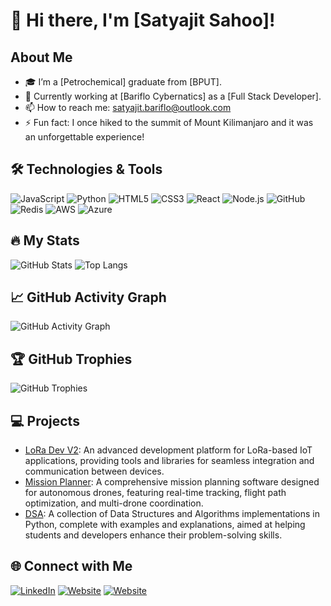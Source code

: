 # 👋 Hi there, I'm [Satyajit Sahoo]!

## About Me
- 🎓 I’m a [Petrochemical] graduate from [BPUT].
- 💼 Currently working at [Bariflo Cybernatics] as a [Full Stack Developer].
- 📫 How to reach me: [satyajit.bariflo@outlook.com](mailto:satyajit.bariflo@outlook.com)
- ⚡ Fun fact: I once hiked to the summit of Mount Kilimanjaro and it was an unforgettable experience!

## 🛠️ Technologies & Tools

![JavaScript](https://img.shields.io/badge/JavaScript-FFCA28?style=for-the-badge&logo=javascript&logoColor=black)
![Python](https://img.shields.io/badge/Python-3776AB?style=for-the-badge&logo=python&logoColor=white)
![HTML5](https://img.shields.io/badge/HTML5-E34F26?style=for-the-badge&logo=html5&logoColor=white)
![CSS3](https://img.shields.io/badge/CSS3-1572B6?style=for-the-badge&logo=css3&logoColor=white)
![React](https://img.shields.io/badge/React-61DAFB?style=for-the-badge&logo=react&logoColor=black)
![Node.js](https://img.shields.io/badge/Node.js-339933?style=for-the-badge&logo=nodedotjs&logoColor=white)
![GitHub](https://img.shields.io/badge/GitHub-181717?style=for-the-badge&logo=github&logoColor=white)
![Redis](https://img.shields.io/badge/Redis-DC382D?style=for-the-badge&logo=redis&logoColor=white)
![AWS](https://img.shields.io/badge/AWS-232F3E?style=for-the-badge&logo=amazon-aws&logoColor=white)
![Azure](https://img.shields.io/badge/Azure-0078D4?style=for-the-badge&logo=microsoft-azure&logoColor=white)

## 🔥 My Stats
![GitHub Stats](https://github-readme-stats.vercel.app/api?username=satyajit2024&show_icons=true&theme=radical)
![Top Langs](https://github-readme-stats.vercel.app/api/top-langs/?username=satyajit2024&layout=compact&theme=radical)

## 📈 GitHub Activity Graph
![GitHub Activity Graph](https://github-readme-activity-graph.cyclic.app/graph?username=satyajit2024&theme=rogue)

## 🏆 GitHub Trophies
![GitHub Trophies](https://github-profile-trophy.vercel.app/?username=satyajit2024&theme=radical&no-bg=true&no-frame=true&margin-w=4)

## 💻 Projects
- [LoRa Dev V2](https://github.com/satyajit2024/lora_dev_v2): An advanced development platform for LoRa-based IoT applications, providing tools and libraries for seamless integration and communication between devices.
- [Mission Planner](https://github.com/satyajit2024/mission-planner): A comprehensive mission planning software designed for autonomous drones, featuring real-time tracking, flight path optimization, and multi-drone coordination.
- [DSA](https://github.com/satyajit2024/DSA): A collection of Data Structures and Algorithms implementations in Python, complete with examples and explanations, aimed at helping students and developers enhance their problem-solving skills.


## 🌐 Connect with Me
[![LinkedIn](https://img.shields.io/badge/LinkedIn-0077B5?style=for-the-badge&logo=linkedin&logoColor=white)](https://linkedin.com/in/satyajit-sahoo-017b77176/)
[![Website](https://img.shields.io/badge/Website-000000?style=for-the-badge&logo=google-chrome&logoColor=white)](https://satyajitsjs.github.io/protfolio.github.io/#)
[![Website](https://img.shields.io/badge/Website-000000?style=for-the-badge&logo=google-chrome&logoColor=white)](https://alphazero.in)
